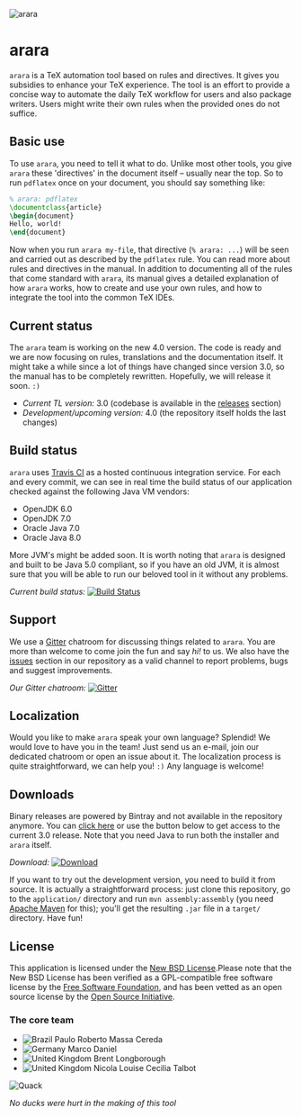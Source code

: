 ![arara](http://i.imgur.com/GwP1AQS.png)

# arara

`arara` is a TeX automation tool based on rules and directives. It gives you subsidies to enhance your TeX experience. The tool is an effort to provide a concise way to automate the daily TeX workflow for users and also package writers. Users might write their own rules when the provided ones do not suffice.

## Basic use

To use `arara`, you need to tell it what to do. Unlike most other tools, you give `arara` these 'directives' in the document itself – usually near the top.  So to run `pdflatex` once on your document, you should say something like:

```tex
% arara: pdflatex
\documentclass{article}
\begin{document}
Hello, world!
\end{document}
```

Now when you run `arara my-file`, that directive (`% arara: ...`) will be seen and carried out as described by the `pdflatex` rule.  You can read more about rules and directives in the manual. In addition to documenting all of the rules that come standard with `arara`, its manual gives a detailed explanation of how `arara` works, how to create and use your own rules, and how to integrate the tool into the common TeX IDEs.

## Current status

The `arara` team is working on the new 4.0 version. The code is ready and we are now focusing on rules, translations and the documentation itself. It might take a while since a lot of things have changed since version 3.0, so the manual has to be completely rewritten. Hopefully, we will release it soon. `:)`

- *Current TL version:* 3.0 (codebase is available in the [releases](https://github.com/cereda/arara/releases) section)
- *Development/upcoming version:* 4.0 (the repository itself holds the last changes)

## Build status

`arara` uses [Travis CI](https://travis-ci.org) as a hosted continuous integration service. For each and every commit, we can see in real time the build status of our application checked against the following Java VM vendors:

- OpenJDK 6.0
- OpenJDK 7.0
- Oracle Java 7.0
- Oracle Java 8.0

More JVM's might be added soon. It is worth noting that `arara` is designed and built to be Java 5.0 compliant, so if you have an old JVM, it is almost sure that you will be able to run our beloved tool in it without any problems.

*Current build status:* [![Build Status](https://travis-ci.org/cereda/arara.svg?branch=master)](https://travis-ci.org/cereda/arara)

## Support

We use a [Gitter](https://gitter.im) chatroom for discussing things related to `arara`. You are more than welcome to come join the fun and say *hi!* to us. We also have the [issues](https://github.com/cereda/arara/issues) section in our repository as a valid channel to report problems, bugs and suggest improvements. 

*Our Gitter chatroom:* [![Gitter](https://badges.gitter.im/Join%20Chat.svg)](https://gitter.im/cereda/arara?utm_source=badge&utm_medium=badge&utm_campaign=pr-badge&utm_content=badge)

## Localization

Would you like to make `arara` speak your own language? Splendid! We would love to have you in the team! Just send us an e-mail, join our dedicated chatroom or open an issue about it. The localization process is quite straightforward, we can help you! `:)` Any language is welcome!

## Downloads

Binary releases are powered by Bintray and not available in the repository anymore. You can [click here](https://bintray.com/cereda/arara/installers/_latestVersion) or use the button below to get access to the current 3.0 release. Note that you need Java to run both the installer and `arara` itself.

*Download:* [ ![Download](https://api.bintray.com/packages/cereda/arara/installers/images/download.svg?version=3.0) ](https://bintray.com/cereda/arara/installers/3.0/link)

If you want to try out the development version, you need to build it from source. It is actually a straightforward process: just clone this repository, go to the `application/` directory and run `mvn assembly:assembly` (you need [Apache Maven](http://maven.apache.org/) for this); you'll get the resulting `.jar` file in a `target/` directory. Have fun!

## License

This application is licensed under the [New BSD License](http://www.opensource.org/licenses/bsd-license.php).Please note that the New BSD License has been verified as a GPL-compatible free software license by the [Free Software Foundation](http://www.fsf.org/), and has been vetted as an open source license by the [Open Source Initiative](http://www.opensource.org/).

### The core team

- ![Brazil](http://i.imgur.com/If4PQTk.png) Paulo Roberto Massa Cereda
- ![Germany](http://i.imgur.com/GovD283.png) Marco Daniel
- ![United Kingdom](http://i.imgur.com/Lvp73Wo.png) Brent Longborough
- ![United Kingdom](http://i.imgur.com/Lvp73Wo.png) Nicola Louise Cecilia Talbot

![Quack](http://i.imgur.com/hKsnp9f.png)

*No ducks were hurt in the making of this tool*
